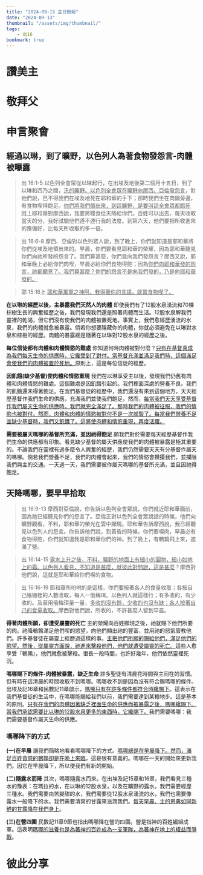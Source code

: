 ```yaml
---
title: "2024-09-15 主日簡報"
date: "2024-09-13"
thumbnail: "/assets/img/thumbnail/"
tags:
    - 出16
bookmark: true
---
```


# 讚美主

# 敬拜父

# 申言聚會

## 經過以琳，到了曠野，以色列人為著食物發怨言-肉體被曝露

> 出 16:1-5 以色列全會眾從以琳起行，在出埃及地後第二個月十五日，到了以琳和西乃之間，<u>汛的</u><u>曠野。以色列全會眾在曠野向摩西、亞倫發怨言</u>，對他們說，巴不得我們在埃及地死在耶和華的手下；那時我們坐在肉鍋旁邊，有食物喫得飽足。<u>你們將我們領出來，到這曠野，是要叫這全會眾都餓死阿！</u>耶和華對摩西說，我要將糧食從天降給你們。百姓可以出去，每天收取當天的分，我好試驗他們遵不遵行我的法度。到第六天，他們要把所收進來的豫備好，比每天所收取的多一倍。

> 出 16:6-8 摩西、亞倫對以色列眾人說，到了晚上，你們就知道是耶和華將你們從埃及地領出來的。早晨，你們要看見耶和華的榮耀，因為耶和華聽見你們向祂所發的怨言了。我們算甚麼，你們竟向我們發怨言？摩西又說，耶和華晚上必給你們肉喫，早晨必給你們食物得飽；因為<u>你們向耶和華發的怨言，祂都聽見了。我們算甚麼？你們的怨言不是向我們發的，乃是向耶和華發的。</u>

> 耶 15:16上 <u>耶和華萬軍之神阿，我得著你的言語，就當食物</u><u>喫</u><u>了</u><u>。</u>

**在以琳的經歷以後，主暴露我們天然人的肉體**  即使我們有了12股水泉湧流和70棵棕樹生長的興奮經歷之後，我們發現我們還是照著肉體而生活。12股水泉解我們靈裡的乾渴，但它們沒有使我們的肉體被置死地。事實上，我們愈經歷湧流的水泉，我們的肉體就愈被暴露。倘若你想要隱藏你的肉體，你就必須避免在以琳對水泉和棕樹的經歷。肉體的暴露總是隨著在以琳對12股水泉的經歷之後。

**每位信徒都有肉體和肉體情慾的難處**  你知道何時肉體被對付麼？<u>只有在基督真成為我們每天生命的供應時，它纔受到了對付。當基督充滿並滿足我們時，這個滿足會使我們的肉體被置於死地。</u>原則上，這是每位信徒的經歷。

**因飢餓(缺少基督)使肉體和情慾重現**  我們在以琳享受主以後，發現我們仍舊有肉體和肉體情慾的難處。這個難處是因飢餓引起的。我們裡面深處的營養不良。我們的飢餓還未得著飽足。在我們基督徒的經歷中，我們還沒有來到這個地方，天天經歷基督作我們生命的供應，充滿我們並使我們飽足。然而，<u>每當我們天天享受基督作我們屬天生命的供應時，我們就完全滿足了。那時我們的肉體被征服，我們的情慾也被對付。然而，肉體和肉體的情慾被對付不是一次就彀了。每當我們營養不足並缺少基督時，我們又飢餓了。這將使肉體和情慾重現，再度活躍。</u>

**需要被屬天嗎哪的基督所充滿，並因祂得飽足**  願我們對於需要每天經歷基督作我們生命的供應都有印象。看見缺少基督的屬天供應使我們的肉體被暴露是極其重要的。不論我們在靈裡有過多麼令人興奮的經歷，我們仍然需要天天有分基督作屬天的嗎哪。倘若我們營養不足，我們的肉體會起來，我們的情慾會攪擾我們，並攔阻我們與主的交通。一天過一天，我們需要被作屬天嗎哪的基督所充滿，並且因祂得飽足。

## 天降嗎哪，要早早拾取

> 出 16:9-13 摩西對亞倫說，你告訴以色列全會眾說，你們就近耶和華面前，因為祂已經聽見你們的怨言了。亞倫正對以色列全會眾說話的時候，他們向曠野觀看，不料，耶和華的榮光在雲中顯現。耶和華告訴摩西說，我已經聽見以色列人的怨言。你告訴他們說，到黃昏的時候，你們要喫肉，早晨必有食物得飽，你們就知道我是耶和華你們的神。到了晚上，有鵪鶉飛上來，遮滿了營。

> 出 16:14-15 <u>露水上升之後，不料，曠野的地面上有細小</u><u>的圓物</u><u>，細小如地上的霜。以色列人看見，不知道是甚麼，就彼此對問說，這是甚麼</u>？摩西對他們說，這就是耶和華給你們喫的食物。

> 出 16:16-19 耶和華所吩咐的是這樣，你們要按著各人的食量收取；各按自己帳棚裡的人數收取，每人一俄梅珥。以色列人就這樣行；有多收的，有少收的。及至用俄梅珥量一量，<u>多收的沒有餘，少收的也沒有缺；各人按著自己的食量收取。</u>摩西對他們說，所收的，不許甚麼人留到早晨。

**得著肉體所願，卻遭受屬靈的死亡**  主的榮耀向百姓顯現之後，祂就賜下他們所要的肉。祂降鵪鶉滿足他們喫的慾望，向他們顯出祂的豐富，並用祂的怒氣管教他們。許多基督徒在屬靈上經歷過這樣的事。<u>主把他們所願的賜給他們，滿足他們的慾望。然後，從屬靈方面說，祂進來擊殺他們，他們就遭受屬靈的死亡。</u>這些人愈享受『鵪鶉』，他們就愈被擊殺。很長一段時間，也許好幾年，他們依然靈裡死沉。

**嗎哪賜下的條件-肉體被暴露，缺乏生命**  許多聖徒有清晨花時間與主同在的習慣。但有時在這清晨的時間收取不到嗎哪。嗎哪收不到是因為沒有符合賜嗎哪的條件。出埃及記16章和民數記11章啟示，<u>嗎哪只有在許多條件都符合時纔賜下</u>。這表示在我們基督徒的生活中，在嗎哪能賜給我們以前，我們需要達到某種地步。這是基本的原則。<u>只有在我們的肉體因著缺乏</u><u>裡</u><u>面生命的供應而被暴露之後，嗎哪纔賜下。當我們承認需要比以琳的</u><u>12</u><u>股</u><u>水泉更多</u><u>的東西時，它</u><u>纔</u><u>賜下。</u>我們需要嗎哪：我們需要基督作屬天生命的供應。

### 嗎哪降下的方式

**(一)在早晨** 讓我們簡略地看看嗎哪降下的方式。<u>嗎哪總是在早晨降下。然而，滿足百姓貪慾的鵪鶉卻是在晚上來臨</u>，這是很有意義的。嗎哪在一天的開始來更新我們。因它在早晨降下，所以使我們有新的開始。

**(二)隨露水而降** 其次，嗎哪隨露水而來。在出埃及記15章和16章，我們看見三種水的豫表：在瑪拉的水，在以琳的12股水泉，以及在曠野的露水。我們需要經歷三種水。我們需要由苦變甜的水，我們需要從12股水泉湧流的水，我們也需要像露水一般降下的水。我們需要清爽的甘露來滋潤我們。<u>每天早晨、主的恩典如同新鮮的甘露降在我們身上</u>。

**(三)在營四圍** 民數記11章9節也指出嗎哪降在營的四圍。營是指神的百姓編組成軍。這表明<u>嗎哪的滋養也是為著神的百姓成為一支軍隊，為著神在地上的權益而爭戰</u>。

# 彼此分享
